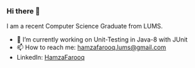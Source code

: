 ### Hi there 👋

I am a recent Computer Science Graduate from LUMS.
<!--
**hamzafarooq009/hamzafarooq009** is a ✨ _special_ ✨ repository because its `README.md` (this file) appears on your GitHub profile.

Here are some ideas to get you started:

- 🔭 I’m currently working on ...
- 🌱 I’m currently learning ...
- 👯 I’m looking to collaborate on ...
- 🤔 I’m looking for help with ...
- 💬 Ask me about ...
- 📫 How to reach me: ...
- 😄 Pronouns: ...
- ⚡ Fun fact: ...
-->
- 🔭 I’m currently working on Unit-Testing in Java-8 with JUnit
- 📫 How to reach me: hamzafarooq.lums@gmail.com
- LinkedIn: [HamzaFarooq](https://www.linkedin.com/in/hamza-farooq-lums/)
